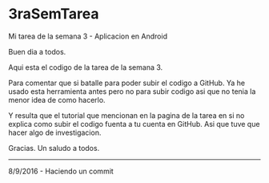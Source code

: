 # 3raSemTarea
Mi tarea de la semana 3 - Aplicacion en Android

Buen dia a todos.

Aqui esta el codigo de la tarea de la semana 3.

Para comentar que si batalle para poder subir el codigo a GitHub. Ya he usado esta herramienta antes pero no
para subir codigo asi que no tenia la menor idea de como hacerlo.

Y resulta que el tutorial que mencionan en la pagina de la tarea en si no explica como subir el codigo fuenta
a tu cuenta en GitHub. Asi que tuve que hacer algo de investigacion.

Gracias.
Un saludo a todos.

-----------------------------------------------------------------------------------------------------------------
8/9/2016 - Haciendo un commit
